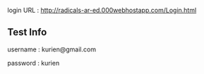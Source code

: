 login URL : http://radicals-ar-ed.000webhostapp.com/Login.html
<h2>
Test Info 
</h2>
username : kurien@gmail.com  

password : kurien 
